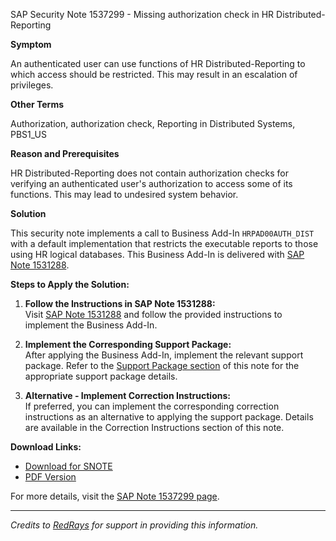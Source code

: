 SAP Security Note 1537299 - Missing authorization check in HR Distributed-Reporting

**Symptom**

An authenticated user can use functions of HR Distributed-Reporting to which access should be restricted. This may result in an escalation of privileges.

**Other Terms**

Authorization, authorization check, Reporting in Distributed Systems, PBS1_US

**Reason and Prerequisites**

HR Distributed-Reporting does not contain authorization checks for verifying an authenticated user's authorization to access some of its functions. This may lead to undesired system behavior.

**Solution**

This security note implements a call to Business Add-In `HRPAD00AUTH_DIST` with a default implementation that restricts the executable reports to those using HR logical databases. This Business Add-In is delivered with [SAP Note 1531288](https://me.sap.com/notes/0001531288).

**Steps to Apply the Solution:**

1. **Follow the Instructions in SAP Note 1531288:**  
   Visit [SAP Note 1531288](https://me.sap.com/notes/0001531288) and follow the provided instructions to implement the Business Add-In.

2. **Implement the Corresponding Support Package:**  
   After applying the Business Add-In, implement the relevant support package. Refer to the [Support Package section](https://me.sap.com/notes/0001537299#SupportPackage) of this note for the appropriate support package details.

3. **Alternative - Implement Correction Instructions:**  
   If preferred, you can implement the corresponding correction instructions as an alternative to applying the support package. Details are available in the Correction Instructions section of this note.

**Download Links:**

- [Download for SNOTE](https://notesdownloads.sap.com/note/0040000009117232017)
- [PDF Version](https://userapps.support.sap.com/sap/support/sfm/notes/print/0001537299?language=en-US&token=C17D3A4B988A8383F318FA0F4FC26534)

For more details, visit the [SAP Note 1537299 page](https://me.sap.com/notes/0001537299).

---

*Credits to [RedRays](https://redrays.io) for support in providing this information.*